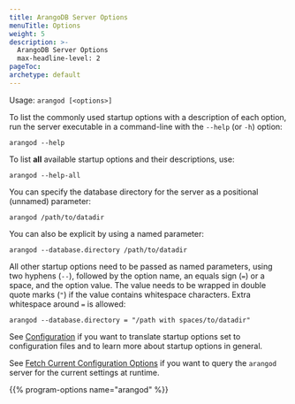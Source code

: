 ```yaml
---
title: ArangoDB Server Options
menuTitle: Options
weight: 5
description: >-
  ArangoDB Server Options
  max-headline-level: 2
pageToc:
archetype: default
---
```

Usage: `arangod [<options>]`

To list the commonly used startup options with a description of each option, run
the server executable in a command-line with the `--help` (or `-h`) option:

```
arangod --help
```

To list **all** available startup options and their descriptions, use:

```
arangod --help-all
```

You can specify the database directory for the server as a positional (unnamed)
parameter:

```
arangod /path/to/datadir
```

You can also be explicit by using a named parameter:

```
arangod --database.directory /path/to/datadir
```

All other startup options need to be passed as named parameters, using two
hyphens (`--`), followed by the option name, an equals sign (`=`) or a space,
and the option value. The value needs to be wrapped in double quote marks (`"`)
if the value contains whitespace characters. Extra whitespace around `=` is
allowed:

```
arangod --database.directory = "/path with spaces/to/datadir"
```

See [Configuration](../../operations/administration/configuration.md)
if you want to translate startup options set  to configuration files
and to learn more about startup options in general.

See
[Fetch Current Configuration Options](../../operations/administration/configuration.md#fetch-current-configuration-options)
if you want to query the `arangod` server for the current settings at runtime.

{{% program-options name="arangod" %}}
